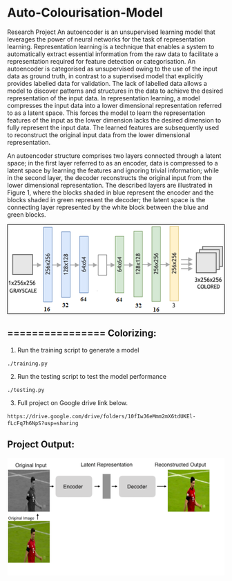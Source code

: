 # Auto-Colourisation-Model
Research Project
An autoencoder is an unsupervised learning model that leverages the power of neural networks for the task of representation learning. Representation learning is a technique that enables a system to automatically extract essential information from the raw data to facilitate a representation required for feature detection or categorisation. An autoencoder is categorised as unsupervised owing to the use of the input data as ground truth, in contrast to a supervised model that explicitly provides labelled data for validation. The lack of labelled data allows a model to discover patterns and structures in the data to achieve the desired representation of the input data. In representation learning, a model compresses the input data into a lower dimensional representation referred to as a latent space. This forces the model to learn the representation features of the input as the lower dimension lacks the desired dimension to fully represent the input data. The learned features are subsequently used to reconstruct the original input data from the lower dimensional representation. 

An autoencoder structure comprises two layers connected through a latent space; in the first layer referred to as an encoder, data is compressed to a latent space by learning the features and ignoring trivial information; while in the second layer, the decoder reconstructs the original input from the lower dimensional representation.  The described layers are illustrated in Figure 1, where the blocks shaded in blue represent the encoder and the blocks shaded in green represent the decoder; the latent space is the connecting layer represented by the white block between the blue and green blocks.

<img src="image_2.png" alt="drawing" width="750"/>

================
Colorizing: 
----------------------
1) Run the training script to generate a model
```
./training.py 
```
2) Run the testing script to test the model performance
```
./testing.py
```
3) Full project on Google drive link below.
```
https://drive.google.com/drive/folders/10fIwJ6eMmm2mX6tdUKEl-fLcFq7h6NpS?usp=sharing
```

Project Output:
------------------------------------

<img src="image_1.png" alt="drawing" width="750"/>
